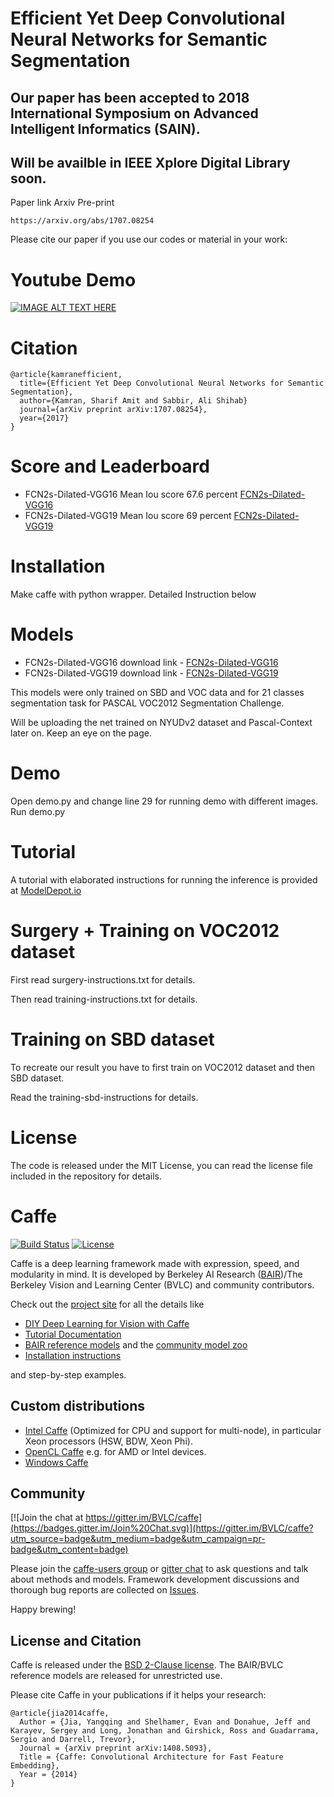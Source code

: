 
# Efficient Yet Deep Convolutional Neural Networks for Semantic Segmentation

## Our paper has been accepted to 2018 International Symposium on Advanced Intelligent Informatics (SAIN).
## Will be availble in IEEE Xplore Digital Library soon.

Paper link 
Arxiv Pre-print
```
https://arxiv.org/abs/1707.08254
```

Please cite our paper if you use our codes or material in your work: 

# Youtube Demo 

[![IMAGE ALT TEXT HERE](https://img.youtube.com/vi/cTd2NDoe3eI/0.jpg)](https://www.youtube.com/watch?v=cTd2NDoe3eI)


# Citation 
```
@article{kamranefficient,
  title={Efficient Yet Deep Convolutional Neural Networks for Semantic Segmentation},
  author={Kamran, Sharif Amit and Sabbir, Ali Shihab}
  journal={arXiv preprint arXiv:1707.08254},
  year={2017}
}
```
# Score and Leaderboard
- FCN2s-Dilated-VGG16 Mean Iou score 67.6 percent [FCN2s-Dilated-VGG16](http://host.robots.ox.ac.uk:8080/leaderboard/displaylb.php?cls=mean&challengeid=11&compid=6&submid=12146#KEY_FCN-2s_Dilated_VGG16)
- FCN2s-Dilated-VGG19 Mean Iou score 69 percent [FCN2s-Dilated-VGG19](http://host.robots.ox.ac.uk:8080/leaderboard/displaylb.php?cls=mean&challengeid=11&compid=6&submid=12146#KEY_FCN-2s_Dilated_VGG19)

# Installation
Make caffe with python wrapper. Detailed Instruction below

# Models

- FCN2s-Dilated-VGG16 download link - [FCN2s-Dilated-VGG16](https://drive.google.com/drive/folders/0ByGwXEdDYIN3SW55R3NZUVg0NHc?usp=sharing)
- FCN2s-Dilated-VGG19 download link - [FCN2s-Dilated-VGG19](https://drive.google.com/drive/folders/0ByGwXEdDYIN3SW55R3NZUVg0NHc?usp=sharing)

This models were only trained on SBD and VOC data and for 21 classes segmentation task for PASCAL VOC2012 Segmentation Challenge. 

Will be uploading the net trained on NYUDv2 dataset and Pascal-Context later on. Keep an eye on the page.
# Demo
Open demo.py and change line 29 for running demo with different images.
Run demo.py

# Tutorial

A tutorial with elaborated instructions for running the inference is provided at [ModelDepot.io](https://modeldepot.io/sharifamit/dilated-fcn-2s/overview)

# Surgery + Training on VOC2012 dataset

First read surgery-instructions.txt for details.

Then read training-instructions.txt for details.

# Training on SBD dataset

To recreate our result you have to first train on VOC2012 dataset and then SBD dataset.

Read the training-sbd-instructions for details.

# License
The code is released under the MIT License, you can read the license file included in the repository for details.

# Caffe

[![Build Status](https://travis-ci.org/BVLC/caffe.svg?branch=master)](https://travis-ci.org/BVLC/caffe)
[![License](https://img.shields.io/badge/license-BSD-blue.svg)](LICENSE)

Caffe is a deep learning framework made with expression, speed, and modularity in mind.
It is developed by Berkeley AI Research ([BAIR](http://bair.berkeley.edu))/The Berkeley Vision and Learning Center (BVLC) and community contributors.

Check out the [project site](http://caffe.berkeleyvision.org) for all the details like

- [DIY Deep Learning for Vision with Caffe](https://docs.google.com/presentation/d/1UeKXVgRvvxg9OUdh_UiC5G71UMscNPlvArsWER41PsU/edit#slide=id.p)
- [Tutorial Documentation](http://caffe.berkeleyvision.org/tutorial/)
- [BAIR reference models](http://caffe.berkeleyvision.org/model_zoo.html) and the [community model zoo](https://github.com/BVLC/caffe/wiki/Model-Zoo)
- [Installation instructions](http://caffe.berkeleyvision.org/installation.html)

and step-by-step examples.

## Custom distributions

 - [Intel Caffe](https://github.com/BVLC/caffe/tree/intel) (Optimized for CPU and support for multi-node), in particular Xeon processors (HSW, BDW, Xeon Phi).
- [OpenCL Caffe](https://github.com/BVLC/caffe/tree/opencl) e.g. for AMD or Intel devices.
- [Windows Caffe](https://github.com/BVLC/caffe/tree/windows)

## Community

[![Join the chat at https://gitter.im/BVLC/caffe](https://badges.gitter.im/Join%20Chat.svg)](https://gitter.im/BVLC/caffe?utm_source=badge&utm_medium=badge&utm_campaign=pr-badge&utm_content=badge)

Please join the [caffe-users group](https://groups.google.com/forum/#!forum/caffe-users) or [gitter chat](https://gitter.im/BVLC/caffe) to ask questions and talk about methods and models.
Framework development discussions and thorough bug reports are collected on [Issues](https://github.com/BVLC/caffe/issues).

Happy brewing!

## License and Citation

Caffe is released under the [BSD 2-Clause license](https://github.com/BVLC/caffe/blob/master/LICENSE).
The BAIR/BVLC reference models are released for unrestricted use.

Please cite Caffe in your publications if it helps your research:

    @article{jia2014caffe,
      Author = {Jia, Yangqing and Shelhamer, Evan and Donahue, Jeff and Karayev, Sergey and Long, Jonathan and Girshick, Ross and Guadarrama, Sergio and Darrell, Trevor},
      Journal = {arXiv preprint arXiv:1408.5093},
      Title = {Caffe: Convolutional Architecture for Fast Feature Embedding},
      Year = {2014}
    }




